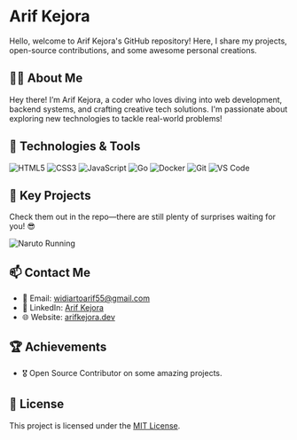 # Arif Kejora

Hello, welcome to Arif Kejora's GitHub repository! Here, I share my projects, open-source contributions, and some awesome personal creations.

## 🙋‍♂️ About Me

Hey there! I’m Arif Kejora, a coder who loves diving into web development, backend systems, and crafting creative tech solutions. I'm passionate about exploring new technologies to tackle real-world problems!

## 🔧 Technologies & Tools

![HTML5](https://img.shields.io/badge/-HTML5-E34F26?style=flat-square&logo=html5&logoColor=white)
![CSS3](https://img.shields.io/badge/-CSS3-1572B6?style=flat-square&logo=css3&logoColor=white)
![JavaScript](https://img.shields.io/badge/-JavaScript-F7DF1E?style=flat-square&logo=javascript&logoColor=black)
![Go](https://img.shields.io/badge/-Go-00ADD8?style=flat-square&logo=go&logoColor=white)
![Docker](https://img.shields.io/badge/-Docker-2496ED?style=flat-square&logo=docker&logoColor=white)
![Git](https://img.shields.io/badge/-Git-F05032?style=flat-square&logo=git&logoColor=white)
![VS Code](https://img.shields.io/badge/-VS%20Code-007ACC?style=flat-square&logo=visual-studio-code&logoColor=white)

## 🌟 Key Projects

Check them out in the repo—there are still plenty of surprises waiting for you! 😎

![Naruto Running](https://media.giphy.com/media/3o6Zt8z3R8fl7u7d9i/giphy.gif) <!-- Example GIF -->

## 📫 Contact Me

- 📧 Email: [widiartoarif55@gmail.com](mailto:widiartoarif55@gmail.com)
- 💼 LinkedIn: [Arif Kejora](https://www.linkedin.com/in/ariefarta/)
- 🌐 Website: [arifkejora.dev](#)

## 🏆 Achievements

- 🎖️ Open Source Contributor on some amazing projects.

## 📜 License

This project is licensed under the [MIT License](LICENSE).
